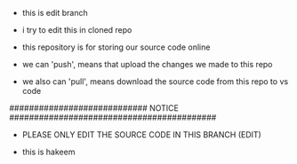 - this is edit branch

- i try to edit this in cloned repo

- this repository is for storing our source code online

- we can 'push', means that upload the changes we made to this repo

- we also can 'pull', means download the source code from this repo to vs code

############################ NOTICE ##########################################
- PLEASE ONLY EDIT THE SOURCE CODE IN THIS BRANCH (EDIT)

- this is hakeem